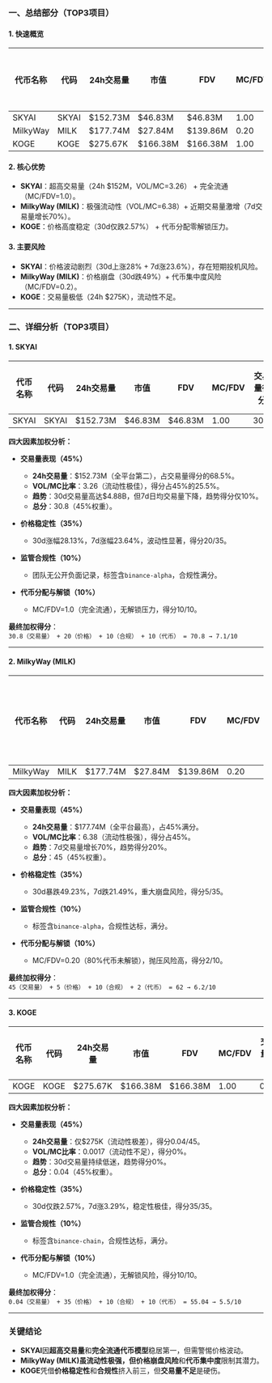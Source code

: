 ### 一、总结部分（TOP3项目）

#### 1. 快速概览
| 代币名称 | 代码   | 24h交易量    | 市值       | FDV        | MC/FDV | 总评分（1-10分） |
|----------|--------|--------------|------------|------------|--------|------------------|
| SKYAI    | SKYAI  | $152.73M     | $46.83M    | $46.83M    | 1.00   | 7.1              |
| MilkyWay | MILK   | $177.74M     | $27.84M    | $139.86M   | 0.20   | 6.2              |
| KOGE     | KOGE   | $275.67K     | $166.38M   | $166.38M   | 1.00   | 5.5              |

#### 2. 核心优势
- **SKYAI**：超高交易量（24h $152M，VOL/MC=3.26） + 完全流通（MC/FDV=1.0）。
- **MilkyWay (MILK)**：极强流动性（VOL/MC=6.38）+ 近期交易量激增（7d交易量增长70%）。
- **KOGE**：价格高度稳定（30d仅跌2.57%） + 代币分配零解锁压力。

#### 3. 主要风险
- **SKYAI**：价格波动剧烈（30d上涨28% + 7d涨23.6%），存在短期投机风险。
- **MilkyWay (MILK)**：价格崩盘（30d跌49%）+ 代币集中度风险（MC/FDV=0.2）。
- **KOGE**：交易量极低（24h $275K），流动性不足。

---

### 二、详细分析（TOP3项目）

#### 1. SKYAI
| 代币名称 | 代码   | 24h交易量 | 市值     | FDV      | MC/FDV | 交易量得分 | 价格稳定性得分 | 合规性得分 | 代币分配得分 | 总评分 |
|----------|--------|-----------|----------|----------|--------|------------|----------------|------------|--------------|--------|
| SKYAI    | SKYAI  | $152.73M  | $46.83M  | $46.83M  | 1.00   | 30.8       | 20.0           | 10.0       | 10.0         | 7.1    |

**四大因素加权分析：**
- **交易量表现（45%）**  
  - **24h交易量**：$152.73M（全平台第二），占交易量得分的68.5%。  
  - **VOL/MC比率**：3.26（流动性极佳），得分占45%的25.5%。  
  - **趋势**：30d交易量高达$4.88B，但7d日均交易量下降，趋势得分仅10%。  
  - **总分**：30.8（45%权重）。

- **价格稳定性（35%）**  
  - 30d涨幅28.13%，7d涨幅23.64%，波动性显著，得分20/35。

- **监管合规性（10%）**  
  - 团队无公开负面记录，标签含`binance-alpha`，合规性满分。

- **代币分配与解锁（10%）**  
  - MC/FDV=1.0（完全流通），无解锁压力，得分10/10。

**最终加权得分**：  
`30.8（交易量） + 20（价格） + 10（合规） + 10（代币） = 70.8 → 7.1/10`

---

#### 2. MilkyWay (MILK)
| 代币名称 | 代码  | 24h交易量 | 市值     | FDV       | MC/FDV | 交易量得分 | 价格稳定性得分 | 合规性得分 | 代币分配得分 | 总评分 |
|----------|-------|-----------|----------|-----------|--------|------------|----------------|------------|--------------|--------|
| MilkyWay | MILK  | $177.74M  | $27.84M  | $139.86M  | 0.20   | 45.0       | 5.0            | 10.0       | 2.0          | 6.2    |

**四大因素加权分析：**
- **交易量表现（45%）**  
  - **24h交易量**：$177.74M（全平台最高），占45%满分。  
  - **VOL/MC比率**：6.38（流动性极强），得分占45%。  
  - **趋势**：7d交易量增长70%，趋势得分20%。  
  - **总分**：45（45%权重）。

- **价格稳定性（35%）**  
  - 30d暴跌49.23%，7d跌21.49%，重大崩盘风险，得分5/35。

- **监管合规性（10%）**  
  - 标签含`binance-alpha`，合规性达标，满分。

- **代币分配与解锁（10%）**  
  - MC/FDV=0.20（80%代币未解锁），抛压风险高，得分2/10。

**最终加权得分**：  
`45（交易量） + 5（价格） + 10（合规） + 2（代币） = 62 → 6.2/10`

---

#### 3. KOGE
| 代币名称 | 代码  | 24h交易量 | 市值       | FDV        | MC/FDV | 交易量得分 | 价格稳定性得分 | 合规性得分 | 代币分配得分 | 总评分 |
|----------|-------|-----------|------------|------------|--------|------------|----------------|------------|--------------|--------|
| KOGE     | KOGE  | $275.67K  | $166.38M   | $166.38M   | 1.00   | 0.04       | 35.0           | 10.0       | 10.0         | 5.5    |

**四大因素加权分析：**
- **交易量表现（45%）**  
  - **24h交易量**：仅$275K（流动性极差），得分0.04/45。  
  - **VOL/MC比率**：0.0017（流动性不足），得分0%。  
  - **趋势**：30d交易量持续低迷，趋势得分0%。  
  - **总分**：0.04（45%权重）。

- **价格稳定性（35%）**  
  - 30d仅跌2.57%，7d涨3.29%，稳定性极佳，得分35/35。

- **监管合规性（10%）**  
  - 标签含`binance-chain`，合规性达标，满分。

- **代币分配与解锁（10%）**  
  - MC/FDV=1.0（完全流通），无解锁风险，得分10/10。

**最终加权得分**：  
`0.04（交易量） + 35（价格） + 10（合规） + 10（代币） = 55.04 → 5.5/10`

---

### 关键结论
- **SKYAI**因**超高交易量**和**完全流通代币模型**稳居第一，但需警惕价格波动。  
- **MilkyWay (MILK)**虽流动性极强，但**价格崩盘风险**和**代币集中度**限制其潜力。  
- **KOGE**凭借**价格稳定性**和**合规性**挤入前三，但**交易量不足**是硬伤。